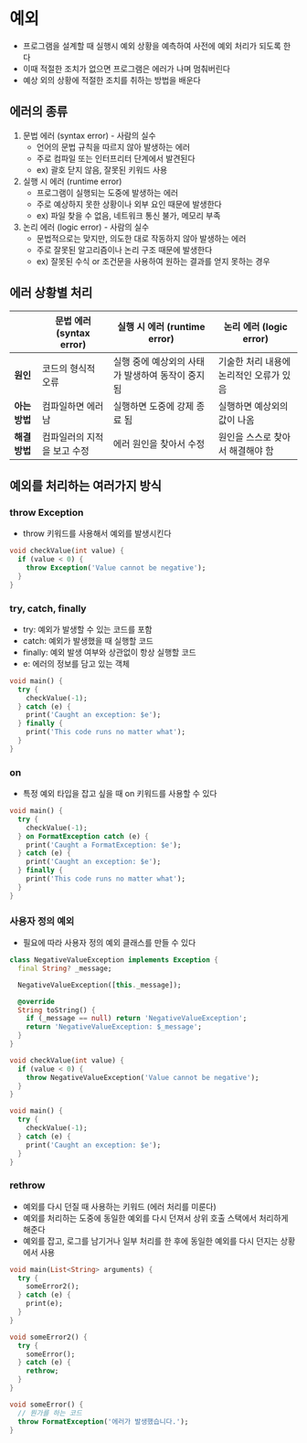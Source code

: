 # 예외
- 프로그램을 설계할 때 실행시 예외 상황을 예측하여 사전에 예외 처리가 되도록 한다
- 이때 적절한 조치가 없으면 프로그램은 에러가 나며 멈춰버린다
- 예상 외의 상황에 적절한 조치를 취하는 방법을 배운다

## 에러의 종류
1. 문법 에러 (syntax error) - 사람의 실수
    - 언어의 문법 규칙을 따르지 않아 발생하는 에러
    - 주로 컴파일 또는 인터프리터 단계에서 발견된다
    - ex) 괄호 닫지 않음, 잘못된 키워드 사용
2. 실행 시 에러 (runtime error)  
    - 프로그램이 실행되는 도중에 발생하는 에러
    - 주로 예상하지 못한 상황이나 외부 요인 때문에 발생한다  
    - ex) 파일 찾을 수 없음, 네트워크 통신 불가, 메모리 부족
3. 논리 에러 (logic error) - 사람의 실수
    - 문법적으로는 맞지만, 의도한 대로 작동하지 않아 발생하는 에러
    - 주로 잘못된 알고리즘이나 논리 구조 때문에 발생한다  
    - ex) 잘못된 수식 or 조건문을 사용하여 원하는 결과를 얻지 못하는 경우

## 에러 상황별 처리

| | 문법 에러 (syntax error)| 실행 시 에러 (runtime error)| 논리 에러 (logic error)|
|-|-|-|-|
| **원인**| 코드의 형식적 오류| 실행 중에 예상외의 사태가 발생하여 동작이 중지됨 | 기술한 처리 내용에 논리적인 오류가 있음|
| **아는 방법**  | 컴파일하면 에러 남| 실행하면 도중에 강제 종료 됨| 실행하면 예상외의 값이 나옴|
| **해결 방법**  | 컴파일러의 지적을 보고 수정 | 에러 원인을 찾아서 수정 | 원인을 스스로 찾아서 해결해야 함|

## 예외를 처리하는 여러가지 방식
### throw Exception
- throw 키워드를 사용해서 예외를 발생시킨다
```dart
void checkValue(int value) {
  if (value < 0) {
    throw Exception('Value cannot be negative');
  }
}
```
### try, catch, finally
- try: 예외가 발생할 수 있는 코드를 포함
- catch: 예외가 발생했을 때 실행할 코드
- finally: 예외 발생 여부와 상관없이 항상 실행할 코드
- e: 에러의 정보를 담고 있는 객체

```dart
void main() {
  try {
    checkValue(-1);
  } catch (e) {
    print('Caught an exception: $e');
  } finally {
    print('This code runs no matter what');
  }
}
```

### on
- 특정 예외 타입을 잡고 싶을 때 on 키워드를 사용할 수 있다
```dart
void main() {
  try {
    checkValue(-1);
  } on FormatException catch (e) {
    print('Caught a FormatException: $e');
  } catch (e) {
    print('Caught an exception: $e');
  } finally {
    print('This code runs no matter what');
  }
}
```

### 사용자 정의 예외
- 필요에 따라 사용자 정의 예외 클래스를 만들 수 있다
```dart
class NegativeValueException implements Exception {
  final String? _message;

  NegativeValueException([this._message]);

  @override
  String toString() {
    if (_message == null) return 'NegativeValueException';
    return 'NegativeValueException: $_message';
  }
}

void checkValue(int value) {
  if (value < 0) {
    throw NegativeValueException('Value cannot be negative');
  }
}

void main() {
  try {
    checkValue(-1);
  } catch (e) {
    print('Caught an exception: $e');
  }
}
```

### rethrow
- 예외를 다시 던질 때 사용하는 키워드 (에러 처리를 미룬다)
- 예외를 처리하는 도중에 동일한 예외를 다시 던져서 상위 호출 스택에서 처리하게 해준다
- 예외를 잡고, 로그를 남기거나 일부 처리를 한 후에 동일한 예외를 다시 던지는 상황에서 사용
```dart
void main(List<String> arguments) {
  try {
    someError2();
  } catch (e) {
    print(e);
  }
}

void someError2() {
  try {
    someError();
  } catch (e) {
    rethrow;
  }
}

void someError() {
  // 뭔가를 하는 코드
  throw FormatException('에러가 발생했습니다.');
}
```

